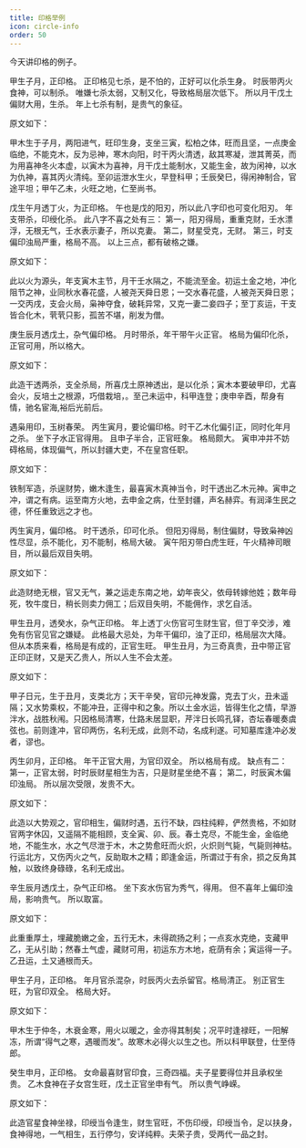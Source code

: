 ```yaml
---
title: 印格举例
icon: circle-info
order: 50
---
```


今天讲印格的例子。

甲生子月，正印格。 正印格见七杀，是不怕的，正好可以化杀生身。 时辰带丙火食神，可以制杀。 唯嫌七杀太弱，又制又化，导致格局层次低下。 所以月干戊土偏财大用，生杀。 年上七杀有制，是贵气的象征。

原文如下：

甲木生于子月，两阳进气，旺印生身，支坐三寅，松柏之体，旺而且坚，一点庚金临绝，不能克木，反为忌神，寒木向阳，时干丙火清透，敌其寒凝，泄其菁英，而为用喜神冬火本虚，以寅木为喜神，月干戊土能制水，又能生金，故为闲神，以水为仇神，喜其丙火清纯。至卯运泄水生火，早登科甲；壬辰癸巳，得闲神制合，官途平坦；甲午乙未，火旺之地，仁至尚书。

戊生午月透丁火，为正印格。 午也是戊的阳刃，所以此八字印也可变化阳刃。 年支带杀，印绶化杀。 此八字不喜之处有三： 第一，阳刃得局，重重克财，壬水漂浮，无根无气，壬水表示妻子，所以克妻。 第二，财星受克，无财。 第三，时支偏印浊局严重，格局不高。 以上三点，都有破格之嫌。

原文如下：

此以火为源头，年支寅木主节，月干壬水隔之，不能流至金。初运土金之地，冲化阻节之神，业同秋水春花盛，人被尧天舜日恩；一交水春花盛，人被尧天舜日恩；一交丙戌，支会火局，枭神夺食，破耗异常，又克一妻二妾四子；至丁亥运，干支皆合化木，茕茕只影，孤苦不堪，削发为僧。

庚生辰月透戊土，杂气偏印格。 月时带杀，年干带午火正官。 格局为偏印化杀，正官可用，所以格大。

原文如下：

此造干透两杀，支全杀局，所喜戊土原神透出，是以化杀；寅木本要破甲印，尤喜会火，反培土之根源，巧借栽培，。至己未运中，科甲连登；庚申辛酉，帮身有情，驰名宦海,裕后光前后。

遇枭用印，玉树春荣。 丙生寅月，要论偏印格。时干乙木化偏引正，同时化年月之杀。 坐下子水正官得用。 且申子半合，正官旺象。 格局颇大。 寅申冲并不妨碍格局，体现偏气，所以封疆大吏，不在皇宫任职。

原文如下：

铁制军造，杀逞财势，嫩木逢生，最喜寅木真神当令，时干透出乙木元神。寅申之冲，谓之有病。运至南方火地，去申金之病，仕至封疆，声名赫弈。有润泽生民之德，怀任重致远之才也。

丙生寅月，偏印格。 时干透杀，印可化杀。 但阳刃得局，制住偏财，导致枭神凶性尽显，杀不能化，刃不能制，格局大破。 寅午阳刃带白虎生旺，午火精神司眼目，所以最后双目失明。

原文如下：

此造财绝无根，官又无气，兼之运走东南之地，幼年丧父，依母转嫁他姓；数年母死，牧牛度日，稍长则卖力佣工；后双目失明，不能佣作，求乞自活。

甲生丑月，透癸水，杂气正印格。 年上透丁火伤官可生财生官，但丁辛交涉，难免有伤官见官之嫌疑。 此格最大忌处，为年干偏印，浊了正印，格局层次大降。 但从本质来看，格局是有成的，正官生旺。 甲生丑月，为三奇真贵，丑中带正官正印正财，又是天乙贵人，所以人生不会太差。

原文如下：

甲子日元，生于丑月，支类北方；天干辛癸，官印元神发露，克去丁火，丑未遥隔；又水势乘权，不能冲丑，正得中和之象。所以土金水运，皆得生化之情，早游泮水，战胜秋闱。只因格局清寒，仕路未居显职，芹泮日长鸣孔铎，杏坛春暖奏虞弦也。前则逢冲，官印两伤，名利无成，此则不动，名成利遂。可知墓库逢冲必发者，谬也。

丙生卯月，正印格。 年干正官大用，为官印双全。 所以格局有成。 缺点有二： 第一，正官太弱，时时辰财星相生为吉，只是财星坐绝不喜； 第二，时辰寅木偏印浊局。 所以层次受限，发贵不大。

原文如下：

此造以大势观之，官印相生，偏财时遇，五行不缺，四柱纯粹，俨然贵格，不如财官两字休囚，又遥隔不能相顾，支全寅、卯、辰。春土克尽，不能生金，金临绝地，不能生水，水之气尽泄于木，木之势愈旺而火炽，火炽则气毙，气毙则神枯。行运北方，又伤丙火之气，反助取木之精；即逢金运，所谓过于有余，损之反角其触，以致终身碌碌，名利无成出。

辛生辰月透戊土，杂气正印格。 坐下亥水伤官为秀气，得用。 但不喜年上偏印浊局，影响贵气。 所以取富。

原文如下：

此重重厚土，埋藏脆嫩之金，五行无木，未得疏扬之利；一点亥水克绝，支藏甲乙，无从引助；然春土气虚，藏财可用，初运东方木地，疪荫有余；寅运得一子。乙丑运，土又通根而夭。

甲生子月，正印格。 年月官杀混杂，时辰丙火去杀留官。格局清正。 别正官生旺，为官印双全。 格局大好。

原文如下：

甲木生于仲冬，木衰金寒，用火以暖之，金亦得其制矣；况平时逢禄旺，一阳解冻，所谓“得气之寒，遇暖而发”。故寒木必得火以生之也。所以科甲联登，仕至侍郎。

癸生申月，正印格。 女命最喜财官印食，三奇四福。夫子星要得位并且承权坐贵。 乙木食神在子女宫生旺，戊土正官坐申有气。 所以贵气峥嵘。

原文如下：

此造官星食神坐禄，印绶当令逢生，财生官旺，不伤印绶，印绶当令，足以扶身，食神得地，一气相生，五行停匀，安详纯粹。夫荣子贵，受两代一品之封。

